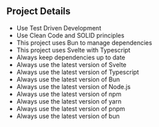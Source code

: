 ## Project Details
- Use Test Driven Development
- Use Clean Code and SOLID principles
- This project uses Bun to manage dependencies
- This project uses Svelte with Typescript
- Always keep dependencies up to date
- Always use the latest version of Svelte
- Always use the latest version of Typescript
- Always use the latest version of Bun
- Always use the latest version of Node.js
- Always use the latest version of npm
- Always use the latest version of yarn
- Always use the latest version of pnpm
- Always use the latest version of bun